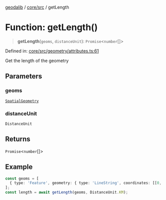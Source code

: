 [geodalib](../../../modules.md) / [core/src](../index.md) / getLength

# Function: getLength()

> **getLength**(`geoms`, `distanceUnit`): `Promise`\<`number`[]\>

Defined in: [core/src/geometry/attributes.ts:61](https://github.com/GeoDaCenter/geoda-lib/blob/fd732718ef3d9fb5e87d0aa5ef9ee659a7cf3f31/js/packages/core/src/geometry/attributes.ts#L61)

Get the length of the geometry

## Parameters

### geoms

[`SpatialGeometry`](../type-aliases/SpatialGeometry.md)

### distanceUnit

`DistanceUnit`

## Returns

`Promise`\<`number`[]\>

## Example

```ts
const geoms = [
  { type: 'Feature', geometry: { type: 'LineString', coordinates: [[0, 0], [1, 0], [1, 1], [0, 1], [0, 0]] }, properties: { index: 0 } },
];
const length = await getLength(geoms, DistanceUnit.KM);
```
